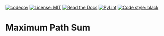 [![codecov](https://codecov.io/gh/arturogonzalezm/maximum_path_sum_python/graph/badge.svg?token=)](https://codecov.io/gh/arturogonzalezm/maximum_path_sum_python)
[![License: MIT](https://img.shields.io/badge/License-MIT-purple.svg)](https://github.com/arturogonzalezm/maximum_path_sum_python/blob/master/LICENSE)
[![Read the Docs](https://img.shields.io/readthedocs/:packageName)](https://github.com/arturogonzalezm/maximum_path_sum_python/wiki)
[![PyLint](https://github.com/arturogonzalezm/maximum_path_sum_python/actions/workflows/workflow.yml/badge.svg)](https://github.com/arturogonzalezm/maximum_path_sum_python/actions/workflows/workflow.yml)
[![Code style: black](https://img.shields.io/badge/code%20style-black-000000.svg)](https://github.com/psf/black)

# Maximum Path Sum